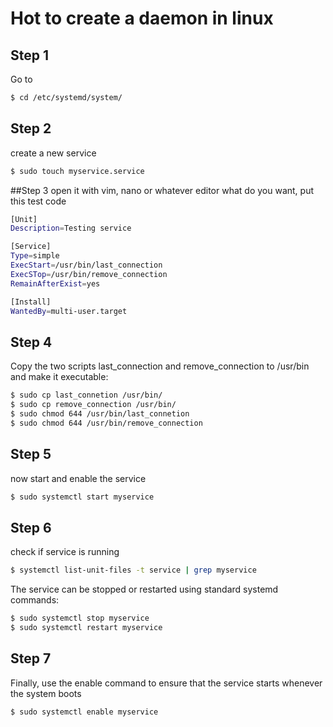# Hot to create a daemon in linux

## Step 1

Go to 

```bash
$ cd /etc/systemd/system/
```

## Step 2
create a new service
```bash
$ sudo touch myservice.service
```

##Step 3
open it with vim, nano or whatever editor what do you want, put this test code

```bash
[Unit]
Description=Testing service

[Service]
Type=simple
ExecStart=/usr/bin/last_connection
ExecSTop=/usr/bin/remove_connection
RemainAfterExist=yes

[Install]
WantedBy=multi-user.target
```

## Step 4
Copy the two scripts last_connection and remove_connection to /usr/bin and make it executable:
```bash
$ sudo cp last_connetion /usr/bin/
$ sudo cp remove_connection /usr/bin/
$ sudo chmod 644 /usr/bin/last_connetion
$ sudo chmod 644 /usr/bin/remove_connection
```

## Step 5
now start and enable the service

```bash
$ sudo systemctl start myservice
```

## Step 6

check if service is running

```bash
$ systemctl list-unit-files -t service | grep myservice
```

The service can be stopped or restarted using standard systemd commands:

```bash
$ sudo systemctl stop myservice
$ sudo systemctl restart myservice
```

## Step 7

Finally, use the enable command to ensure that the service starts whenever the system boots

```bash
$ sudo systemctl enable myservice
```
